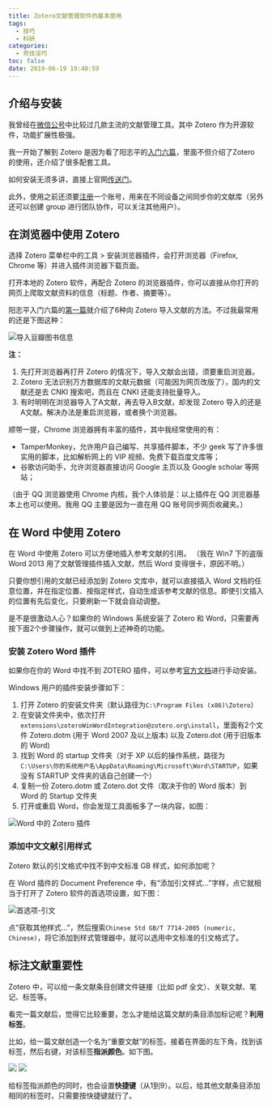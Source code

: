 ```yaml
---
title: Zotero文献管理软件的基本使用
tags:
  - 技巧
  - 科研
categories:
  - 奇技淫巧
toc: false
date: 2019-06-19 19:40:59
---
```


## 介绍与安装

我曾经在[微信公号](http://mp.weixin.qq.com/s?__biz=MzI1MzEyODQyMA==&mid=2708133016&idx=1&sn=0ba2974967de9ebb5a168c874a6bd704&chksm=cd474f13fa30c6059a7e3a80bb213b9108c821db9825c74f289bcb3c45c86f4fde47993f2250&mpshare=1&scene=23&srcid=#rd)中比较过几款主流的文献管理工具。其中 Zotero 作为开源软件，功能扩展性极强。

<!--more-->

我一开始了解到 Zotero 是因为看了阳志平的[入门六篇](https://www.douban.com/group/topic/45562674/)，里面不但介绍了Zotero 的使用，还介绍了很多配套工具。

如何安装无须多讲，直接上官网[传送门](https://www.zotero.org/support/word_processor_plugin_installation)。

此外，使用之前还须要[注册](https://www.zotero.org/user/register/)一个账号，用来在不同设备之间同步你的文献库（另外还可以创建 group 进行团队协作，可以关注其他用户）。


## 在浏览器中使用 Zotero

选择 Zotero 菜单栏中的工具 > 安装浏览器插件，会打开浏览器（Firefox, Chrome 等）并进入插件浏览器下载页面。

打开本地的 Zotero 软件，再配合 Zotero 的浏览器插件，你可以直接从你打开的网页上爬取文献资料的信息（标题、作者、摘要等）。

阳志平入门六篇的[第一篇](https://www.yangzhiping.com/tech/zotero1.html)就介绍了6种向 Zotero 导入文献的方法。不过我最常用的还是下图这种：

![导入豆瓣图书信息](http://m.qpic.cn/psb?/V11Tp57c2B9kPO/QiV5wb1EnTqdWuKohkD7qoIDK1F6870aZjAZAje5WZY!/b/dD4BAAAAAAAA&bo=OQPfAQAAAAADB8Y!&rf=viewer_4)

**注：**
1. 先打开浏览器再打开 Zotero 的情况下，导入文献会出错，须要重启浏览器。
2. Zotero 无法识别万方数据库的文献元数据（可能因为网页改版了），国内的文献还是去 CNKI 搜索吧，而且在 CNKI 还能支持批量导入。
3. 有时明明在浏览器导入了A文献，再去导入B文献，却发现 Zotero 导入的还是A文献。解决办法是重启浏览器，或者换个浏览器。

顺带一提，Chrome 浏览器拥有丰富的插件，其中我经常使用的有：
- TamperMonkey，允许用户自己编写、共享插件脚本，不少 geek 写了许多很实用的脚本，比如解析网上的 VIP 视频、免费下载百度文库等；
- 谷歌访问助手，允许浏览器直接访问 Google 主页以及 Google scholar 等网站；

（由于 QQ 浏览器使用 Chrome 内核，我个人体验是：以上插件在 QQ 浏览器基本上也可以使用。我用 QQ 主要是因为一直在用 QQ 账号同步网页收藏夹。）

## 在 Word 中使用 Zotero

在 Word 中使用 Zotero 可以方便地插入参考文献的引用。
（我在 Win7 下的盗版 Word 2013 用了文献管理插件插入文献，然后 Word 变得很卡，原因不明。）

只要你想引用的文献已经添加到 Zotero 文库中，就可以直接插入 Word 文档的任意位置，并在指定位置、按指定样式，自动生成该参考文献的信息。即使引文插入的位置有先后变化，只要刷新一下就会自动调整。

是不是很激动人心？如果你的 Windows 系统安装了 Zotero 和 Word，只需要再按下面2个步骤操作，就可以做到上述神奇的功能。

### 安装 Zotero Word 插件

如果你在你的 Word 中找不到 ZOTERO 插件，可以参考[官方文档](https://www.zotero.org/support/word_processor_plugin_manual_installation)进行手动安装。

Windows 用户的插件安装步骤如下：
1. 打开 Zotero 的安装文件夹（默认路径为`C:\Program Files (x86)\Zotero`）
2. 在安装文件夹中，依次打开`extensions\zoteroWinWordIntegration@zotero.org\install`，里面有2个文件 Zotero.dotm (用于 Word 2007 及以上版本) 以及 Zotero.dot (用于旧版本的 Word)
3. 找到 Word 的 startup 文件夹（对于 XP 以后的操作系统，路径为 `C:\Users\你的系统用户名\AppData\Roaming\Microsoft\Word\STARTUP`，如果没有 STARTUP 文件夹的话自己创建一个）
4. 复制一份 Zotero.dotm 或 Zotero.dot 文件（取决于你的 Word 版本）到 Word 的 Startup 文件夹
5. 打开或重启 Word，你会发现工具面板多了一块内容，如图：

![Word 中的 Zotero 插件](http://m.qpic.cn/psb?/V11Tp57c2B9kPO/m4xFU4yRplBvfx3zYEem*X2kLjW31lMeLq3Z0IN6fV0!/b/dDABAAAAAAAA&bo=RQJ1AAAAAAADBxA!&rf=viewer_4)

### 添加中文文献引用样式

Zotero 默认的引文格式中找不到中文标准 GB 样式，如何添加呢？

在 Word 插件的 Document Preference 中，有“添加引文样式…”字样，点它就相当于打开了 Zotero 软件的首选项设置，如下图：

![首选项-引文](https://upload-images.jianshu.io/upload_images/5727621-ada62e18161b6e5c.png?imageMogr2/auto-orient/strip%7CimageView2/2/w/616/format/webp)

点“获取其他样式…”，然后搜索`Chinese Std GB/T 7714-2005 (numeric, Chinese)`，将它添加到样式管理器中，就可以选用中文标准的引文格式了。

## 标注文献重要性

Zotero 中，可以给一条文献条目创建文件链接（比如 pdf 全文）、关联文献、笔记、标签等。

看完一篇文献后，觉得它比较重要，怎么才能给这篇文献的条目添加标记呢？**利用标签**。

比如，给一篇文献创造一个名为“重要文献”的标签。接着在界面的左下角，找到该标签，然后右键，对该标签**指派颜色**。如下图。

![](https://www.yangzhiping.com/images/zotero/zotero5/zotero-3.jpg)
![](https://www.yangzhiping.com/images/zotero/zotero5/zotero-4.jpg)

给标签指派颜色的同时，也会设置**快捷键**（从1到9）。以后，给其他文献条目添加相同的标签时，只需要按快捷键就行了。